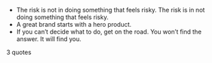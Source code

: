  - The risk is not in doing something that feels risky. The risk is in not doing something that feels risky.
 - A great brand starts with a hero product.
 - If you can’t decide what to do, get on the road. You won’t find the answer. It will find you.

3 quotes